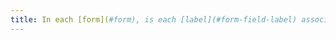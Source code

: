 ```yaml
---
title: In each [form](#form), is each [label](#form-field-label) associated with a [form input field](#form-input-field) having the same function and repeated several times in the same page or in a [set of web pages](#set-of-web-pages) [consistent](#consistent-labels)?
---
```

